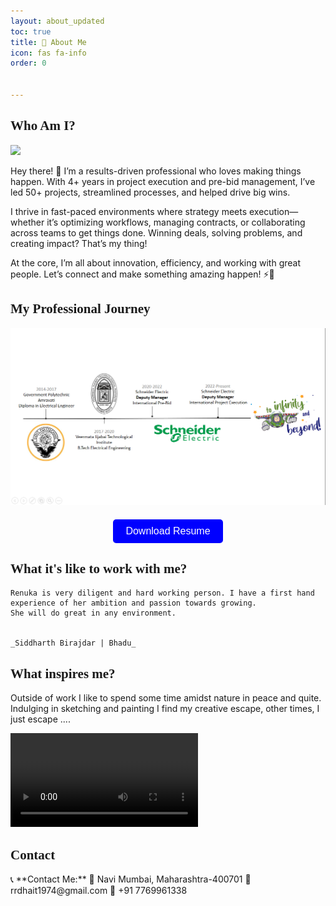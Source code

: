 ```yaml
---
layout: about_updated
toc: true
title: 🚀 About Me  
icon: fas fa-info
order: 0


---
```


<h2 id="who-am-i" style="font-family: 'Architects Daughter', cursive;">Who Am I?</h2>


<a href="/assets/img/about/thisisme.jpg" class="popup img-link">
	<img src="/assets/img/about/thisisme.jpg" alt=" " loading="lazy">
</a>

Hey there! 👋 I’m a results-driven professional who loves making things happen. With 4+ years in project execution and pre-bid management, I’ve led 50+ projects, streamlined processes, and helped drive big wins.

I thrive in fast-paced environments where strategy meets execution—whether it’s optimizing workflows, managing contracts, or collaborating across teams to get things done. Winning deals, solving problems, and creating impact? That’s my thing!

At the core, I’m all about innovation, efficiency, and working with great people. Let’s connect and make something amazing happen! ⚡🚀

<h2 id="professional-journey" style="font-family: 'Architects Daughter', cursive;">My Professional Journey </h2>

<a href="/assets/img/about/journey.png" class="popup img-link">
	<img src="/assets/img/about/journey.png" alt=" " loading="lazy">
</a>

<!-- This is a button to download the resume -->

<div style="text-align: center; margin-top: 20px;">
    <form method="get" action="/assets/resume/Renuka Dhait.pdf">
        <button type="submit" style="
            background-color: blue; 
            color: white; 
            border: none; 
            padding: 10px 20px; 
            font-size: 16px; 
            cursor: pointer; 
            border-radius: 5px;
            transition: 0.3s ease-in-out;">
            Download Resume
        </button>
    </form>
</div>

<style>
    button:hover {
        background-color: darkblue; /* Darker shade when hovered */
        box-shadow: 0px 0px 10px rgba(0, 0, 255, 0.7); /* Glowing effect */
    }
</style>
<!-- Testimonials------------------------------ -->
<h2 id="professional-journey" style="font-family: 'Architects Daughter', cursive;">What it's like to work with me? </h2>
  
    Renuka is very diligent and hard working person. I have a first hand experience of her ambition and passion towards growing.
    She will do great in any environment.

                                                                                            _Siddharth Birajdar | Bhadu_

<!-- Outside Work------------------------------ -->
<h2 id="professional-journey" style="font-family: 'Architects Daughter', cursive;">What inspires me? </h2>

Outside of work I like to spend some time amidst nature in peace and quite. Indulging in sketching and painting I find my creative escape, other times, I just escape ....

<a href="/assets/img/about/about_video.mp4" class="popup video-link">
    <video controls loading="lazy">
        <source src="/assets/img/about/about_video.mp4" type="video/mp4">
    </video>
</a>

<!-- --------------------------- -->

<h2 id="contact" style="font-family: 'Architects Daughter', cursive;">Contact</h2>
📞 **Contact Me:**  
📍 Navi Mumbai, Maharashtra-400701  
📧 rrdhait1974@gmail.com  
📱 +91 7769961338
